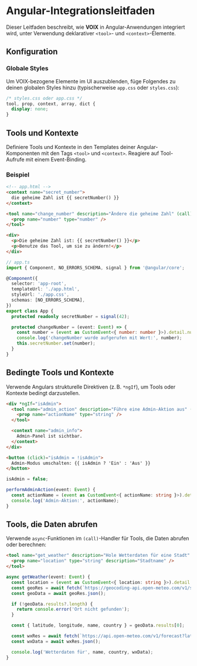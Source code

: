 # Angular-Integrationsleitfaden

Dieser Leitfaden beschreibt, wie **VOIX** in Angular-Anwendungen integriert wird, unter Verwendung deklarativer `<tool>`- und `<context>`-Elemente.

## Konfiguration

### Globale Styles

Um VOIX-bezogene Elemente im UI auszublenden, füge Folgendes zu deinen globalen Styles hinzu (typischerweise `app.css` oder `styles.css`):

```css
/* styles.css oder app.css */
tool, prop, context, array, dict {
  display: none;
}
```

## Tools und Kontexte

Definiere Tools und Kontexte in den Templates deiner Angular-Komponenten mit den Tags `<tool>` und `<context>`. Reagiere auf Tool-Aufrufe mit einem Event-Binding.

### Beispiel

```html
<!-- app.html -->
<context name="secret_number">
  die geheime Zahl ist {{ secretNumber() }}
</context>

<tool name="change_number" description="Ändere die geheime Zahl" (call)="changeNumber($event)">
  <prop name="number" type="number" />
</tool>

<div>
  <p>Die geheime Zahl ist: {{ secretNumber() }}</p>
  <p>Benutze das Tool, um sie zu ändern!</p>
</div>
```

```ts
// app.ts
import { Component, NO_ERRORS_SCHEMA, signal } from '@angular/core';

@Component({
  selector: 'app-root',
  templateUrl: './app.html',
  styleUrl: './app.css',
  schemas: [NO_ERRORS_SCHEMA],
})
export class App {
  protected readonly secretNumber = signal(42);

  protected changeNumber = (event: Event) => {
    const number = (event as CustomEvent<{ number: number }>).detail.number;
    console.log('changeNumber wurde aufgerufen mit Wert:', number);
    this.secretNumber.set(number);
  }
}
```

## Bedingte Tools und Kontexte

Verwende Angulars strukturelle Direktiven (z. B. `*ngIf`), um Tools oder Kontexte bedingt darzustellen.

```html
<div *ngIf="isAdmin">
  <tool name="admin_action" description="Führe eine Admin-Aktion aus" (call)="performAdminAction($event)">
    <prop name="actionName" type="string" />
  </tool>

  <context name="admin_info">
    Admin-Panel ist sichtbar.
  </context>
</div>

<button (click)="isAdmin = !isAdmin">
  Admin-Modus umschalten: {{ isAdmin ? 'Ein' : 'Aus' }}
</button>
```

```ts
isAdmin = false;

performAdminAction(event: Event) {
  const actionName = (event as CustomEvent<{ actionName: string }>).detail.actionName;
  console.log('Admin-Aktion:', actionName);
}
```

## Tools, die Daten abrufen

Verwende `async`-Funktionen im `(call)`-Handler für Tools, die Daten abrufen oder berechnen:

```html
<tool name="get_weather" description="Hole Wetterdaten für eine Stadt" (call)="getWeather($event)">
  <prop name="location" type="string" description="Stadtname" />
</tool>
```

```ts
async getWeather(event: Event) {
  const location = (event as CustomEvent<{ location: string }>).detail.location;
  const geoRes = await fetch(`https://geocoding-api.open-meteo.com/v1/search?name=${encodeURIComponent(location)}`);
  const geoData = await geoRes.json();

  if (!geoData.results?.length) {
    return console.error('Ort nicht gefunden');
  }

  const { latitude, longitude, name, country } = geoData.results[0];

  const wxRes = await fetch(`https://api.open-meteo.com/v1/forecast?latitude=${latitude}&longitude=${longitude}&current=temperature_2m`);
  const wxData = await wxRes.json();

  console.log('Wetterdaten für', name, country, wxData);
}
```

<!--@include: @/de/voix_context.md -->